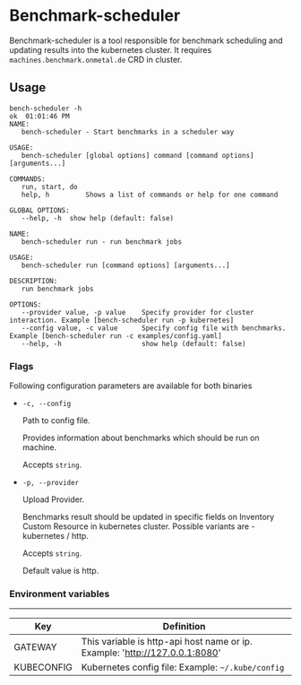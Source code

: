 # Benchmark-scheduler

Benchmark-scheduler is a tool responsible for benchmark scheduling and updating results into the kubernetes cluster.
It requires `machines.benchmark.onmetal.de` CRD in cluster.

## Usage
```
bench-scheduler -h                                                                                                 ok  01:01:46 PM 
NAME:
   bench-scheduler - Start benchmarks in a scheduler way

USAGE:
   bench-scheduler [global options] command [command options] [arguments...]

COMMANDS:
   run, start, do
   help, h         Shows a list of commands or help for one command

GLOBAL OPTIONS:
   --help, -h  show help (default: false)

```

```
NAME:
   bench-scheduler run - run benchmark jobs

USAGE:
   bench-scheduler run [command options] [arguments...]

DESCRIPTION:
   run benchmark jobs

OPTIONS:
   --provider value, -p value    Specify provider for cluster interaction. Example [bench-scheduler run -p kubernetes]
   --config value, -c value      Specify config file with benchmarks. Example [bench-scheduler run -c examples/config.yaml]
   --help, -h                    show help (default: false)
```
### Flags

Following configuration parameters are available for both binaries
- `-c, --config`

  Path to config file.

  Provides information about benchmarks which should be run on machine.

  Accepts `string`.

- `-p, --provider`

  Upload Provider.

  Benchmarks result should be updated in specific fields on Inventory Custom Resource in kubernetes cluster.
  Possible variants are - kubernetes / http.

  Accepts `string`.

  Default value is http.

### Environment variables

---------------------
| Key         | Definition |
| ----------- | ----------- |
| GATEWAY      | This variable is http-api host name or ip. Example: 'http://127.0.0.1:8080'|
| KUBECONFIG   | Kubernetes config file: Example: `~/.kube/config`        |